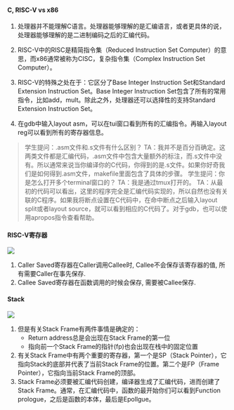 #### C, RISC-V vs x86
1. 处理器并不能理解C语言。处理器能够理解的是汇编语言，或者更具体的说，处理器能够理解的是二进制编码之后的汇编代码。
2. RISC-V中的RISC是精简指令集（Reduced Instruction Set Computer）的意思，而x86通常被称为CISC，复杂指令集（Complex Instruction Set Computer）。
3. RISC-V的特殊之处在于：它区分了Base Integer Instruction Set和Standard Extension Instruction Set。Base Integer Instruction Set包含了所有的常用指令，比如add，mult。除此之外，处理器还可以选择性的支持Standard Extension Instruction Set。

4. 在gdb中输入layout asm，可以在tui窗口看到所有的汇编指令。再输入layout reg可以看到所有的寄存器信息。
> 学生提问：.asm文件和.s文件有什么区别？
> TA：我并不是百分百确定。这两类文件都是汇编代码，.asm文件中包含大量额外的标注，而.s文件中没有。所以通常来说当你编译你的C代码，你得到的是.s文件。如果你好奇我们是如何得到.asm文件，makefile里面包含了具体的步骤。
> 学生提问：你是怎么打开多个terminal窗口的？
> TA：我是通过tmux打开的。
> TA：从最初的代码可以看出，这里的程序完全是汇编代码实现的，所以自然也没有关联的C程序。如果我将断点设置在C代码中，在命中断点之后输入layout split或者layout source，就可以看到相应的C代码了。对于gdb，也可以使用apropos指令查看帮助。

#### RISC-V寄存器
![](Pasted%20image%2020220829162219.png)
1. Caller Saved寄存器在Caller调用Callee时, Callee不会保存该寄存器的值, 所有需要Caller在事先保存.
2. Callee Saved寄存器在函数调用的时候会保存, 需要被Callee保存.

#### Stack
![](Pasted%20image%2020220829162017.png)
1. 但是有关Stack Frame有两件事情是确定的：
	- Return address总是会出现在Stack Frame的第一位
	- 指向前一个Stack Frame的指针(fp)也会出现在栈中的固定位置
2. 有关Stack Frame中有两个重要的寄存器，第一个是SP（Stack Pointer），它指向Stack的底部并代表了当前Stack Frame的位置。第二个是FP（Frame Pointer），它指向当前Stack Frame的顶部。
3. Stack Frame必须要被汇编代码创建，编译器生成了汇编代码，进而创建了Stack Frame。通常，在汇编代码中，函数的最开始你们可以看到Function prologue，之后是函数的本体，最后是Epollgue。